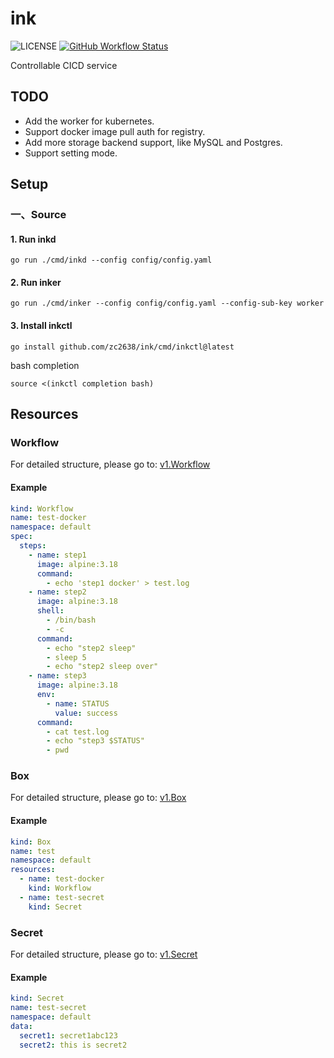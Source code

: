 # ink
![LICENSE](https://img.shields.io/github/license/zc2638/swag.svg?style=flat-square&color=blue)
[![GitHub Workflow Status](https://img.shields.io/github/actions/workflow/status/zc2638/ink/main.yaml?branch=main&style=flat-square)](https://github.com/zc2638/ink/actions/workflows/main.yaml)

Controllable CICD service

## TODO

- Add the worker for kubernetes.
- Support docker image pull auth for registry.
- Add more storage backend support, like MySQL and Postgres.
- Support setting mode.

## Setup

### 一、Source

#### 1. Run inkd

```shell
go run ./cmd/inkd --config config/config.yaml
```

#### 2. Run inker

```shell
go run ./cmd/inker --config config/config.yaml --config-sub-key worker
```

#### 3. Install inkctl

```shell
go install github.com/zc2638/ink/cmd/inkctl@latest
```

bash completion

```shell
source <(inkctl completion bash)
```

## Resources

### Workflow

For detailed structure, please go to: [v1.Workflow](./pkg/api/core/v1/workflow.go)

#### Example

```yaml
kind: Workflow
name: test-docker
namespace: default
spec:
  steps:
    - name: step1
      image: alpine:3.18
      command:
        - echo 'step1 docker' > test.log
    - name: step2
      image: alpine:3.18
      shell:
        - /bin/bash
        - -c
      command:
        - echo "step2 sleep"
        - sleep 5
        - echo "step2 sleep over"
    - name: step3
      image: alpine:3.18
      env:
        - name: STATUS
          value: success
      command:
        - cat test.log
        - echo "step3 $STATUS"
        - pwd
```

### Box

For detailed structure, please go to: [v1.Box](./pkg/api/core/v1/box.go)

#### Example

```yaml
kind: Box
name: test
namespace: default
resources:
  - name: test-docker
    kind: Workflow
  - name: test-secret
    kind: Secret
```

### Secret

For detailed structure, please go to: [v1.Secret](./pkg/api/core/v1/secret.go)

#### Example

```yaml
kind: Secret
name: test-secret
namespace: default
data:
  secret1: secret1abc123
  secret2: this is secret2
```
